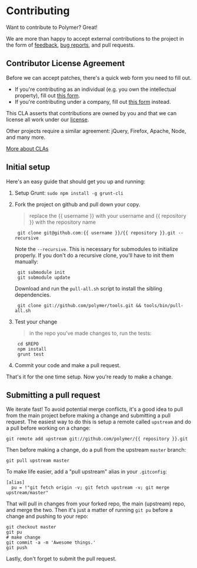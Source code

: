 # Contributing

Want to contribute to Polymer? Great!

We are more than happy to accept external contributions to the project in the form of [feedback](https://groups.google.com/forum/?fromgroups=#!forum/polymer-dev), [bug reports](../../issues), and pull requests.

## Contributor License Agreement

Before we can accept patches, there's a quick web form you need to fill out.

- If you're contributing as an individual (e.g. you own the intellectual property), fill out [this form](http://code.google.com/legal/individual-cla-v1.0.html).
- If you're contributing under a company, fill out [this form](http://code.google.com/legal/corporate-cla-v1.0.html) instead.

This CLA asserts that contributions are owned by you and that we can license all work under our [license](LICENSE).

Other projects require a similar agreement: jQuery, Firefox, Apache, Node, and many more.

[More about CLAs](https://www.google.com/search?q=Contributor%20License%20Agreement)

## Initial setup

Here's an easy guide that should get you up and running:

1. Setup Grunt: `sudo npm install -g grunt-cli`
1. Fork the project on github and pull down your copy.
   > replace the {{ username }} with your username and {{ repository }} with the repository name

        git clone git@github.com:{{ username }}/{{ repository }}.git --recursive

    Note the `--recursive`. This is necessary for submodules to initialize properly. If you don't do a recursive clone, you'll have to init them manually:

        git submodule init
        git submodule update

    Download and run the `pull-all.sh` script to install the sibling dependencies.

        git clone git://github.com/polymer/tools.git && tools/bin/pull-all.sh

1. Test your change
   > in the repo you've made changes to, run the tests:

        cd $REPO
        npm install
        grunt test

1. Commit your code and make a pull request.

That's it for the one time setup. Now you're ready to make a change.

## Submitting a pull request

We iterate fast! To avoid potential merge conflicts, it's a good idea to pull from the main project before making a change and submitting a pull request. The easiest way to do this is setup a remote called `upstream` and do a pull before working on a change:

    git remote add upstream git://github.com/polymer/{{ repository }}.git

Then before making a change, do a pull from the upstream `master` branch:

    git pull upstream master

To make life easier, add a "pull upstream" alias in your `.gitconfig`:

    [alias]
      pu = !"git fetch origin -v; git fetch upstream -v; git merge upstream/master"

That will pull in changes from your forked repo, the main (upstream) repo, and merge the two. Then it's just a matter of running `git pu` before a change and pushing to your repo:

    git checkout master
    git pu
    # make change
    git commit -a -m 'Awesome things.'
    git push

Lastly, don't forget to submit the pull request.

